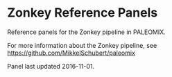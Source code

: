 # Zonkey Reference Panels

Reference panels for the Zonkey pipeline in PALEOMIX.

For more information about the Zonkey pipeline, see \
https://github.com/MikkelSchubert/paleomix

Panel last updated 2016-11-01.
